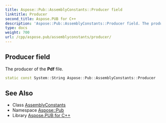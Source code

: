 ```yaml
---
title: Aspose::Pub::AssemblyConstants::Producer field
linktitle: Producer
second_title: Aspose.PUB for C++
description: 'Aspose::Pub::AssemblyConstants::Producer field. The producer of the Pdf file in C++.'
type: docs
weight: 700
url: /cpp/aspose.pub/assemblyconstants/producer/
---
```

## Producer field


The producer of the **Pdf** file.

```cpp
static const System::String Aspose::Pub::AssemblyConstants::Producer
```

## See Also

* Class [AssemblyConstants](../)
* Namespace [Aspose::Pub](../../)
* Library [Aspose.PUB for C++](../../../)
